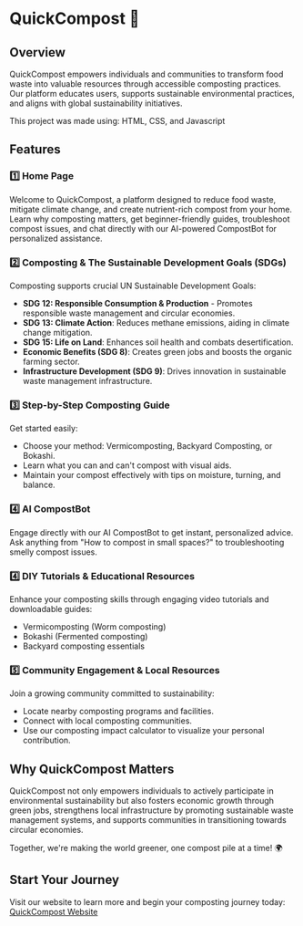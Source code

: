 # QuickCompost 🌱

## Overview
QuickCompost empowers individuals and communities to transform food waste into valuable resources through accessible composting practices. Our platform educates users, supports sustainable environmental practices, and aligns with global sustainability initiatives.

This project was made using: HTML, CSS, and Javascript

## Features

### 1️⃣ Home Page
Welcome to QuickCompost, a platform designed to reduce food waste, mitigate climate change, and create nutrient-rich compost from your home. Learn why composting matters, get beginner-friendly guides, troubleshoot compost issues, and chat directly with our AI-powered CompostBot for personalized assistance.

### 2️⃣ Composting & The Sustainable Development Goals (SDGs)
Composting supports crucial UN Sustainable Development Goals:
- **SDG 12: Responsible Consumption & Production** - Promotes responsible waste management and circular economies.
- **SDG 13: Climate Action**: Reduces methane emissions, aiding in climate change mitigation.
- **SDG 15: Life on Land**: Enhances soil health and combats desertification.
- **Economic Benefits (SDG 8)**: Creates green jobs and boosts the organic farming sector.
- **Infrastructure Development (SDG 9)**: Drives innovation in sustainable waste management infrastructure.

### 3️⃣ Step-by-Step Composting Guide
Get started easily:
- Choose your method: Vermicomposting, Backyard Composting, or Bokashi.
- Learn what you can and can't compost with visual aids.
- Maintain your compost effectively with tips on moisture, turning, and balance.

### 4️⃣ AI CompostBot
Engage directly with our AI CompostBot to get instant, personalized advice. Ask anything from "How to compost in small spaces?" to troubleshooting smelly compost issues.

### 4️⃣ DIY Tutorials & Educational Resources
Enhance your composting skills through engaging video tutorials and downloadable guides:
- Vermicomposting (Worm composting)
- Bokashi (Fermented composting)
- Backyard composting essentials

### 5️⃣ Community Engagement & Local Resources
Join a growing community committed to sustainability:
- Locate nearby composting programs and facilities.
- Connect with local composting communities.
- Use our composting impact calculator to visualize your personal contribution.

## Why QuickCompost Matters
QuickCompost not only empowers individuals to actively participate in environmental sustainability but also fosters economic growth through green jobs, strengthens local infrastructure by promoting sustainable waste management systems, and supports communities in transitioning towards circular economies.

Together, we're making the world greener, one compost pile at a time! 🌍

## Start Your Journey
Visit our website to learn more and begin your composting journey today: [QuickCompost Website](https://dragonrage649.github.io/quickcompost/index.html)

